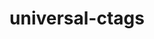 ---
title: "universal-ctags"
layout: cache
categories: [package, develop-2023-12-10]
meta: {"versions": ["5.9.20210912.0"], "compilers": ["gcc@=7.5.0"], "oss": ["ubuntu18.04"], "platforms": ["linux"], "targets": ["x86_64_v3"], "stacks": ["developer-tools", "root"], "num_specs": 1, "num_specs_by_stack": {"root": 1, "developer-tools": 1}}
spec_details: [{"hash": "rlbkpggk3cru6ne7ma35laxncwepbyz3", "compiler": "gcc@=7.5.0", "versions": ["5.9.20210912.0"], "os": "ubuntu18.04", "platform": "linux", "target": "x86_64_v3", "variants": ["build_system=autotools"], "stacks": ["root", "developer-tools"], "size": "-", "tarball": "https://binaries.spack.io/releases/develop-2023-12-10/build_cache/linux-ubuntu18.04-x86_64_v3/gcc-7.5.0/universal-ctags-5.9.20210912.0/linux-ubuntu18.04-x86_64_v3-gcc-7.5.0-universal-ctags-5.9.20210912.0-rlbkpggk3cru6ne7ma35laxncwepbyz3.spack"}]
---